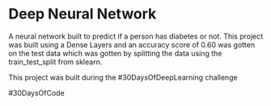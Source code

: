 # Deep Neural Network 

A neural network built to predict if a person has diabetes or not.
This project was built using a Dense Layers and an accuracy score of 0.60 was gotten on the test data which was gotten by splitting the data using the train_test_split from sklearn.

This project was built during the #30DaysOfDeepLearning challenge

#30DaysOfCode

